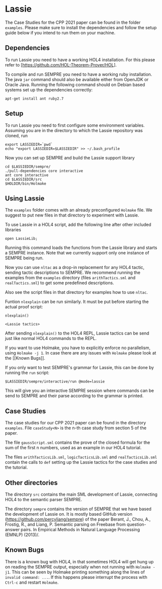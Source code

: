 # Lassie

The Case Studies for the CPP 2021 paper can be found in the folder `examples`.
Please make sure to install the dependencies and follow the setup guide below if
you intend to run them on your machine.

## Dependencies

To run Lassie you need to have a working HOL4 installation.
For this please refer to [https://github.com/HOL-Theorem-Prover/HOL].

To compile and run SEMPRE you need to have a working ruby installation.
The java `jar` command should also be available either from OpenJDK or Oracle Java.
Running the following command should on Debian based systems set up the dependencies correctly:

    apt-get install ant ruby2.7

## Setup

To run Lassie you need to first configure some environment variables.
Assuming you are in the directory to which the Lassie repository was cloned, run

    export LASSIEDIR=`pwd`
    echo "export LASSIEDIR=$LASSIEDIR" >> ~/.bash_profile

Now you can set up SEMPRE and build the Lassie support library

    cd $LASSIEDIR/sempre/
    ./pull-dependencies core interactive
    ant core interactive
    cd $LASSIEDIR/src
    $HOLDIR/bin/Holmake

## Using Lassie

The `examples` folder comes with an already preconfigured `Holmake` file. We
suggest to put new files in that directory to experiment with Lassie.

To use Lassie in a HOL4 script, add the following line after other included
libraries

    open LassieLib;

Running this command loads the functions from the Lassie library and starts
a SEMPRE instance.
Note that we currently support only one instance of SEMPRE being run.

Now you can use `nltac` as a drop-in replacement for any HOL4 tactic, sending
tactic descriptions to SEMPRE.
We recommend running the examples from the `examples` directory (files
`arithTactics.sml` and `realTactics.sml`) to get some predefined descriptions.

Also see the script files in that directory for examples how to use `nltac`.

Funtion `nlexplain` can be run similarly.
It must be put before starting the actual proof script:

    nlexplain()

    <Lassie tactics>

After sending `nlexplain()` to the HOL4 REPL, Lassie tactics can be send just
like normal HOL4 commands to the REPL.

If you want to use Holmake, you have to explicitly enforce no parallelism, using
`Holmake -j 1`.
In case there are any issues with `Holmake` please look at the [[Known Bugs]].

If you only want to test SEMPRE's grammar for Lassie, this can be done by running
the `run` script:

    $LASSIEDIR/sempre/interactive/run @mode=lassie

This will give you an interactive SEMPRE session where commands can be send to
SEMPRE and their parse according to the grammar is printed.

## Case Studies

The case studies for our CPP 2021 paper can be found in the directory `examples`.
File `caseStudy<N>` is the n-th case study from section 5 of the paper.

The file `gaussScript.sml` contains the prove of the closed formula for the sum
of the first n numbers, used as an example in our HOL4 tutorial.

The files `arithTacticsLib.sml`, `logicTacticsLib.sml` and `realTacticsLib.sml`
contain the calls to `def` setting up the Lassie tactics for the case studies
and the tutorial.

## Other directories

The directory `src` contains the main SML development of Lassie, connecting HOL4
to the semantic parser SEMPRE.

The directory `sempre` contains the version of SEMPRE that we have based the
development of Lassie on.
It is mostly based GitHub version (https://github.com/percyliang/sempre) of the paper
Berant, J., Chou, A., Frostig, R., and Liang, P. Semantic parsing on
Freebase from question-answer pairs. In Empirical Methods in Natural
Language Processing (EMNLP) (2013)/.

## Known Bugs

There is a known bug with HOL4, in that sometimes HOL4 will get hung up on
reading the SEMPRE output, especially when not running with `Holmake -j1`.
This can be seen by Holmake printing something along the lines of `invalid command: ...`.
If this happens please interrupt the process with `Ctrl-c` and restart `Holmake`.
